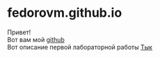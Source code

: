 # fedorovm.github.io
Привет! 
<br>
Вот вам мой [github](https://github.com/mfedorov6991/fedorovm.github.io)
<br>
Вот описание первой лабораторной работы [Тык](https://github.com/mfedorov6991/fedorovm.github.io/wiki)
